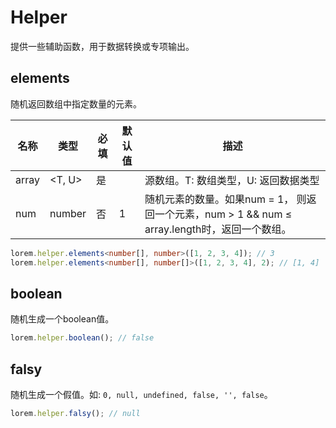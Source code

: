 # Helper

提供一些辅助函数，用于数据转换或专项输出。     

## elements

随机返回数组中指定数量的元素。

| 名称    | 类型      | 必填  | 默认值 | 描述                                                                |
| ----- | ------- | --- | --- | ----------------------------------------------------------------- |
| array | \<T, U> | 是   |     | 源数组。T: 数组类型，U: 返回数据类型                                             |
| num   | number  | 否   | 1   | 随机元素的数量。如果num = 1， 则返回一个元素，num > 1 && num ≤ array.length时，返回一个数组。 |

```ts
lorem.helper.elements<number[], number>([1, 2, 3, 4]); // 3
lorem.helper.elements<number[], number[]>([1, 2, 3, 4], 2); // [1, 4]
```

## boolean

随机生成一个boolean值。    

```ts
lorem.helper.boolean(); // false
```

## falsy

随机生成一个假值。如: `0, null, undefined, false, '', false`。     

```ts
lorem.helper.falsy(); // null
```
